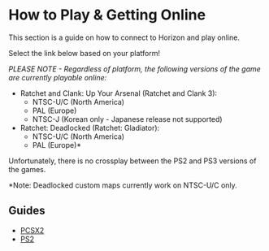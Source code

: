 # How to Play & Getting Online

This section is a guide on how to connect to Horizon and play online. 

Select the link below based on your platform!

_PLEASE NOTE - Regardless of platform, the following versions of the game are currently playable online:_
- Ratchet and Clank: Up Your Arsenal (Ratchet and Clank 3):
  - NTSC-U/C (North America)
  - PAL (Europe)
  - NTSC-J (Korean only - Japanese release not supported)
- Ratchet: Deadlocked (Ratchet: Gladiator):
  - NTSC-U/C (North America)
  - PAL (Europe)*

Unfortunately, there is no crossplay between the PS2 and PS3 versions of the games.

*Note: Deadlocked custom maps currently work on NTSC-U/C only.

## Guides

- [PCSX2](/getting-online/pcsx2/README.md)
- [PS2](/getting-online/ps2/README.md)
